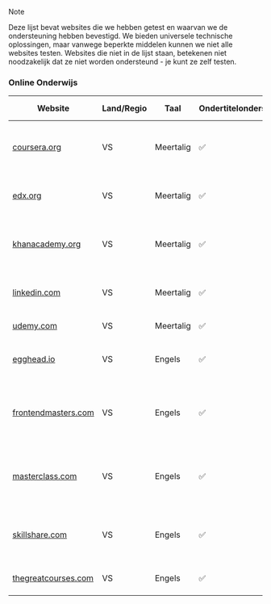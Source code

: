 > [!NOTE]
> Deze lijst bevat websites die we hebben getest en waarvan we de ondersteuning hebben bevestigd. We bieden universele technische oplossingen, maar vanwege beperkte middelen kunnen we niet alle websites testen. Websites die niet in de lijst staan, betekenen niet noodzakelijk dat ze niet worden ondersteund - je kunt ze zelf testen.

### Online Onderwijs

| Website                                                                       | Land/Regio | Taal      | Ondertitelondersteuning | Danmaku-ondersteuning | Beschrijving                                                                        |
| ----------------------------------------------------------------------------- | ---------- | --------- | ----------------------- | --------------------- | ----------------------------------------------------------------------------------- |
| <a href="https://coursera.org" target="_blank">coursera.org</a>               | VS         | Meertalig | ✅                      | ❌                    | Een online leerplatform dat cursussen van universiteiten en bedrijven aanbiedt      |
| <a href="https://edx.org" target="_blank">edx.org</a>                         | VS         | Meertalig | ✅                      | ❌                    | Een online leerplatform opgericht door Harvard en MIT                               |
| <a href="https://khanacademy.org" target="_blank">khanacademy.org</a>         | VS         | Meertalig | ✅                      | ❌                    | Een non-profit educatieve organisatie die gratis online cursussen aanbiedt          |
| <a href="https://linkedin.com" target="_blank">linkedin.com</a>               | VS         | Meertalig | ✅                      | ❌                    | Videocursussen op de professionele netwerksite (LinkedIn Learning)                  |
| <a href="https://udemy.com" target="_blank">udemy.com</a>                     | VS         | Meertalig | ✅                      | ❌                    | Een online leer- en onderwijsmarktplaats                                            |
| <a href="https://egghead.io" target="_blank">egghead.io</a>                   | VS         | Engels    | ✅                      | ❌                    | Een platform voor korte, gerichte webontwikkeling video tutorials                   |
| <a href="https://frontendmasters.com" target="_blank">frontendmasters.com</a> | VS         | Engels    | ✅                      | ❌                    | Een platform voor diepgaande JavaScript, Node.js en front-end engineering cursussen |
| <a href="https://masterclass.com" target="_blank">masterclass.com</a>         | VS         | Engels    | ✅                      | ❌                    | Een streamingplatform waar experts verschillende onderwerpen onderwijzen            |
| <a href="https://skillshare.com" target="_blank">skillshare.com</a>           | VS         | Engels    | ✅                      | ❌                    | Een online leergemeenschap voor creatieve en nieuwsgierige mensen                   |
| <a href="https://thegreatcourses.com" target="_blank">thegreatcourses.com</a> | VS         | Engels    | ✅                      | ❌                    | Een serie audio- en videocursussen op universitair niveau                           |
